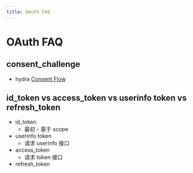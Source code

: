 ```yaml
---
title: OAuth FAQ
---
```


# OAuth FAQ

## consent_challenge

- hydra [Consent Flow](https://www.ory.sh/hydra/docs/concepts/consent/)

## id_token vs access_token vs userinfo token vs refresh_token

- id_token
  - 最初 - 基于 scope
- userinfo token
  - 请求 userinfo 接口
- access_token
  - 请求 token 接口
- refresh_token
